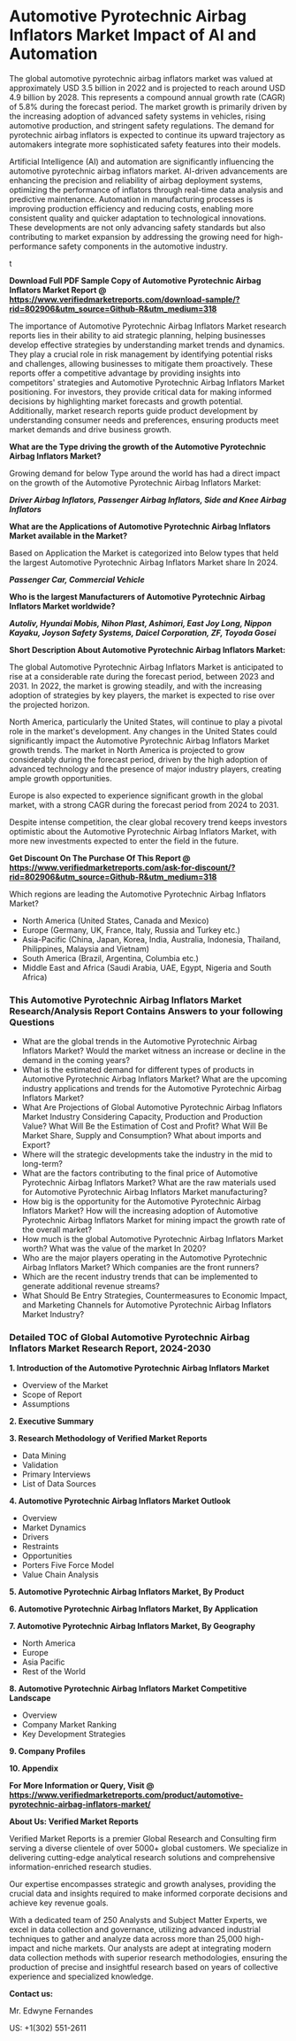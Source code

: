 <meta name="title" content="Global  Automotive Pyrotechnic Airbag Inflators Market Impact of AI and Automation"><meta name="description" content="  The global automotive pyrotechnic airbag inflators market was valued at approximately USD 3.5 billion in 2022 and is projected to reach around USD 4.9 billion by 202"><meta name="title" content=" Automotive Pyrotechnic Airbag Inflators Market Size, Share, Scope, Trends, Growth, Opportunities, Analysis, Forecast"> <h1>Automotive Pyrotechnic Airbag Inflators Market Impact of AI and Automation</h1> <p>The global automotive pyrotechnic airbag inflators market was valued at approximately USD 3.5 billion in 2022 and is projected to reach around USD 4.9 billion by 2028. This represents a compound annual growth rate (CAGR) of 5.8% during the forecast period. The market growth is primarily driven by the increasing adoption of advanced safety systems in vehicles, rising automotive production, and stringent safety regulations. The demand for pyrotechnic airbag inflators is expected to continue its upward trajectory as automakers integrate more sophisticated safety features into their models.</p> <p>Artificial Intelligence (AI) and automation are significantly influencing the automotive pyrotechnic airbag inflators market. AI-driven advancements are enhancing the precision and reliability of airbag deployment systems, optimizing the performance of inflators through real-time data analysis and predictive maintenance. Automation in manufacturing processes is improving production efficiency and reducing costs, enabling more consistent quality and quicker adaptation to technological innovations. These developments are not only advancing safety standards but also contributing to market expansion by addressing the growing need for high-performance safety components in the automotive industry.</p> t</p><p id="" class=""><strong>Download Full PDF Sample Copy of Automotive Pyrotechnic Airbag Inflators Market Report @ <a href="https://www.verifiedmarketreports.com/download-sample/?rid=802906&utm_source=Github-R&utm_medium=318" target="_blank">https://www.verifiedmarketreports.com/download-sample/?rid=802906&utm_source=Github-R&utm_medium=318</a></strong></p><p>The importance of&nbsp;Automotive Pyrotechnic Airbag Inflators Market research reports lies in their ability to aid strategic planning, helping businesses develop effective strategies by understanding market trends and dynamics. They play a crucial role in risk management by identifying potential risks and challenges, allowing businesses to mitigate them proactively. These reports offer a competitive advantage by providing insights into competitors' strategies and Automotive Pyrotechnic Airbag Inflators Market positioning. For investors, they provide critical data for making informed decisions by highlighting market forecasts and growth potential. Additionally, market research reports guide product development by understanding consumer needs and preferences, ensuring products meet market demands and drive business growth.</p><p><strong>What are the&nbsp;Type driving the growth of the Automotive Pyrotechnic Airbag Inflators Market?</strong></p><p id="" class="">Growing demand for below Type around the world has had a direct impact on the growth of the Automotive Pyrotechnic Airbag Inflators Market:</p><em><strong>Driver Airbag Inflators, Passenger Airbag Inflators, Side and Knee Airbag Inflators</strong></em></p><strong>What are the&nbsp;Applications&nbsp;of Automotive Pyrotechnic Airbag Inflators Market available in the Market?</strong></p><p id="" class="">Based on Application the Market is categorized into Below types that held the largest Automotive Pyrotechnic Airbag Inflators Market share In 2024.</p><em><strong>Passenger Car, Commercial Vehicle</strong></em></p><strong>Who is the largest Manufacturers of Automotive Pyrotechnic Airbag Inflators Market worldwide?</strong></p><p><em><strong>Autoliv, Hyundai Mobis, Nihon Plast, Ashimori, East Joy Long, Nippon Kayaku, Joyson Safety Systems, Daicel Corporation, ZF, Toyoda Gosei</strong></em></p><p id="" class=""><strong>Short Description About Automotive Pyrotechnic Airbag Inflators Market:</strong></p><p>The global Automotive Pyrotechnic Airbag Inflators Market is anticipated to rise at a considerable rate during the forecast period, between 2023 and 2031. In 2022, the market is growing steadily, and with the increasing adoption of strategies by key players, the market is expected to rise over the projected horizon.</p><p>North America, particularly the United States, will continue to play a pivotal role in the market's development. Any changes in the United States could significantly impact the Automotive Pyrotechnic Airbag Inflators Market growth trends. The market in North America is projected to grow considerably during the forecast period, driven by the high adoption of advanced technology and the presence of major industry players, creating ample growth opportunities.</p><p>Europe is also expected to experience significant growth in the global market, with a strong CAGR during the forecast period from 2024 to 2031.</p><p>Despite intense competition, the clear global recovery trend keeps investors optimistic about the Automotive Pyrotechnic Airbag Inflators Market, with more new investments expected to enter the field in the future.</p><p id="" class=""><strong>Get Discount On The Purchase Of This Report @ <a href="https://www.verifiedmarketreports.com/ask-for-discount/?rid=802906&utm_source=Github-R&utm_medium=318" target="_blank">https://www.verifiedmarketreports.com/ask-for-discount/?rid=802906&utm_source=Github-R&utm_medium=318</a></strong></p>Which regions are leading the Automotive Pyrotechnic Airbag Inflators Market?</p><ul><li>North America (United States, Canada and Mexico)</li><li>Europe (Germany, UK, France, Italy, Russia and Turkey etc.)</li><li>Asia-Pacific (China, Japan, Korea, India, Australia, Indonesia, Thailand, Philippines, Malaysia and Vietnam)</li><li>South America (Brazil, Argentina, Columbia etc.)</li><li>Middle East and Africa (Saudi Arabia, UAE, Egypt, Nigeria and South Africa)</li></ul><h3 id="" class="">This Automotive Pyrotechnic Airbag Inflators Market Research/Analysis Report Contains Answers to your following Questions</h3><ul><li>What are the global trends in the Automotive Pyrotechnic Airbag Inflators Market? Would the market witness an increase or decline in the demand in the coming years?</li><li>What is the estimated demand for different types of products in Automotive Pyrotechnic Airbag Inflators Market? What are the upcoming industry applications and trends for the Automotive Pyrotechnic Airbag Inflators Market?</li><li>What Are Projections of Global Automotive Pyrotechnic Airbag Inflators Market Industry Considering Capacity, Production and Production Value? What Will Be the Estimation of Cost and Profit? What Will Be Market Share, Supply and Consumption? What about imports and Export?</li><li>Where will the strategic developments take the industry in the mid to long-term?</li><li>What are the factors contributing to the final price of Automotive Pyrotechnic Airbag Inflators Market? What are the raw materials used for Automotive Pyrotechnic Airbag Inflators Market manufacturing?</li><li>How big is the opportunity for the Automotive Pyrotechnic Airbag Inflators Market? How will the increasing adoption of Automotive Pyrotechnic Airbag Inflators Market for mining impact the growth rate of the overall market?</li><li>How much is the global Automotive Pyrotechnic Airbag Inflators Market worth? What was the value of the market In 2020?</li><li>Who are the major players operating in the Automotive Pyrotechnic Airbag Inflators Market? Which companies are the front runners?</li><li>Which are the recent industry trends that can be implemented to generate additional revenue streams?</li><li>What Should Be Entry Strategies, Countermeasures to Economic Impact, and Marketing Channels for Automotive Pyrotechnic Airbag Inflators Market Industry?</li></ul><h3 id="" class="">Detailed TOC of Global Automotive Pyrotechnic Airbag Inflators Market Research Report, 2024-2030</h3><p id="" class=""><strong>1. Introduction of the Automotive Pyrotechnic Airbag Inflators Market</strong></p><ul><li>Overview of the Market</li><li>Scope of Report</li><li>Assumptions</li></ul><p id="" class=""><strong>2. Executive Summary</strong></p><p id="" class=""><strong>3. Research Methodology of Verified Market Reports</strong></p><ul><li>Data Mining</li><li>Validation</li><li>Primary Interviews</li><li>List of Data Sources</li></ul><p id="" class=""><strong>4. Automotive Pyrotechnic Airbag Inflators Market Outlook</strong></p><ul><li>Overview</li><li>Market Dynamics</li><li>Drivers</li><li>Restraints</li><li>Opportunities</li><li>Porters Five Force Model</li><li>Value Chain Analysis</li></ul><p id="" class=""><strong>5. Automotive Pyrotechnic Airbag Inflators Market, By Product</strong></p><p id="" class=""><strong>6. Automotive Pyrotechnic Airbag Inflators Market, By Application</strong></p><p id="" class=""><strong>7. Automotive Pyrotechnic Airbag Inflators Market, By Geography</strong></p><ul><li>North America</li><li>Europe</li><li>Asia Pacific</li><li>Rest of the World</li></ul><p id="" class=""><strong>8. Automotive Pyrotechnic Airbag Inflators Market Competitive Landscape</strong></p><ul><li>Overview</li><li>Company Market Ranking</li><li>Key Development Strategies</li></ul><p id="" class=""><strong>9. Company Profiles</strong></p><p id="" class=""><strong>10. Appendix</strong></p><p id="" class=""><strong>For More Information or Query, Visit @ <a href="https://www.verifiedmarketreports.com/product/automotive-pyrotechnic-airbag-inflators-market/" target="_blank">https://www.verifiedmarketreports.com/product/automotive-pyrotechnic-airbag-inflators-market/</a></strong></p><p id="" class=""><strong>About Us: Verified Market Reports</strong></p><p id="" class="">Verified Market Reports is a premier Global Research and Consulting firm serving a diverse clientele of over 5000+ global customers. We specialize in delivering cutting-edge analytical research solutions and comprehensive information-enriched research studies.</p><p id="" class="">Our expertise encompasses strategic and growth analyses, providing the crucial data and insights required to make informed corporate decisions and achieve key revenue goals.</p><p id="" class="">With a dedicated team of 250 Analysts and Subject Matter Experts, we excel in data collection and governance, utilizing advanced industrial techniques to gather and analyze data across more than 25,000 high-impact and niche markets. Our analysts are adept at integrating modern data collection methods with superior research methodologies, ensuring the production of precise and insightful research based on years of collective experience and specialized knowledge.</p><p id="" class=""><strong>Contact us:</strong></p><p id="" class="">Mr. Edwyne Fernandes</p><p id="" class="">US: +1(302) 551-2611</p>